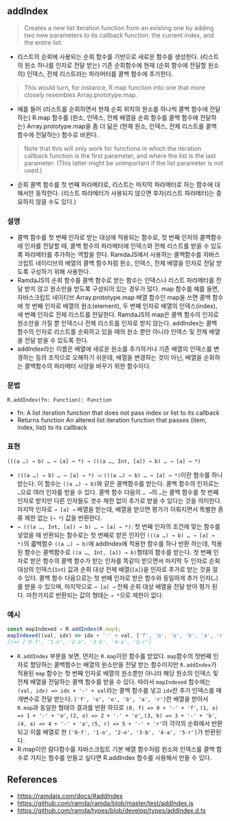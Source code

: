## addIndex
> Creates a new list iteration function from an existing one by adding two new parameters to its callback function: the current index, and the entire list.
- 리스트의 순회에 사용되는 순회 함수를 기반으로 새로운 함수를 생성한다. (리스트의 원소 하나를 인자로 전달 받는) 기존 순회함수에 현재 (순회 함수에 전달할 원소의) 인덱스, 전체 리스트라는 파라머터를 콜백 함수에 추가한다.

> This would turn, for instance, R.map function into one that more closely resembles Array.prototype.map.
- 예를 들어 (리스트를 순회하면서 현재 순회 위치의 원소를 하나씩 콜백 함수에 전달하는) R.map 함수를 (원소, 인덱스, 전체 배열을 순회 함수를 콜백 함수에 전달하는) Array.prototype.map을 좀 더 닮은 (현재 원소, 인덱스, 전체 리스트를 콜백 함수에 전달하는) 함수로 바뀐다.

> Note that this will only work for functions in which the iteration callback function is the first parameter, and where the list is the last parameter. (This latter might be unimportant if the list parameter is not used.)
- 순회 콜백 함수를 첫 번째 파라메터로, 리스트는 마지막 파라메터로 하는 함수에 대해서만 동작한다. (리스트 파라메터가 사용되지 않으면 후자(리스트 파라메터)는 중요하지 않을 수도 있다.)

### 설명
- 콜백 함수를 첫 번째 인자로 받는 대상에 적용되는 함수로, 첫 번째 인자의 콜백함수에 인자를 전달할 때, 콜백 함수의 파라메터에 인덱스와 전체 리스트를 받을 수 있도록 파라메터를 추가하는 역할을 한다. RamdaJS에서 사용하는 콜백함수를 자바스크립트 네이티브의 배열의 콜백 함수처럼 원소, 인덱스, 전체 배열을 인자로 전달 받도록 구성하기 위해 사용한다.
- RamdaJS의 순회 함수를 콜백 함수로 받는 함수는 인덱스나 리스트 파라메터를 전달 받지 않고 원소만을 받도록 구성되어 있는 경우가 많다. map 함수를 예를 들면, 자바스크립트 네이티브 Array.prototype.map 배열 함수인 map을 쓰면 콜백 함수에 첫 번째 인자로 배열의 원소(element), 두 번째 인자로 배열의 인덱스(index), 세 번째 인자로 전체 리스트를 전달한다. RamdaJS의 map은 콜백 함수의 인자로 원소만을 가질 뿐 인덱스나 전체 리스트를 인자로 받지 않는다. addIndex는 콜백 함수의 인자로 리스트를 순회하고 있을 때의 원소 뿐만 아니라 인덱스 및 전체 배열을 전달 받을 수 있도록 한다.
- addIndex라는 이름은 배열에 새로운 원소를 추가하거나 기존 배열의 인덱스를 변경하는 등의 조작으로 오해하기 쉬운데, 배열을 변경하는 것이 아닌, 배열을 순회하는 콜백함수의 파라메터 사양을 바꾸기 위한 함수이다.

### 문법
```
R.addIndex(fn: Function): Function
```
- fn: A list iteration function that does not pass index or list to its callback
- Returns function An altered list iteration function that passes (item, index, list) to its callback

### 표현
```
(((a …) → b) … → [a] → *) → (((a …, Int, [a]) → b) … → [a] → *)
```
- `(((a …) → b) … → [a] → *) →`: `(((a …) → b) … → [a] → *)`이란 함수를 하나 받는다. 이 함수는 `((a …) → b)`와 같은 콜백함수를 받는다. 콜백 함수의 인자로는 `…`으로 여러 인자를 받을 수 있다. 콜백 함수 다음의 `… →`의 `…`는 콜백 함수를 첫 번째 인자로 받지만 다른 인자들도 갯수 제한 없이 추가로 받을 수 있다는 것을 의미한다. 마지막 인자로 `→ [a] →` 배열을 받는데, 배열을 받으면 평가가 이뤄지면서 특별한 종류 제한 없는 (`→ *`) 값을 반환한다.
- `→ (((a …, Int, [a]) → b) … → [a] → *)`: 첫 번째 인자의 조건에 맞는 함수를 넣었을 때 반환되는 함수로는 첫 번째로 받은 인자인 `(((a …) → b) … → [a] → *)`의 콟백함수 `((a …) → b)`에 addIndex에 적용한 함수를 하나 반환 하는데, 적용된 함수는 콜백함수로 `((a …, Int, [a]) → b)`형태의 함수를 받는다. 첫 번째 인자로 받은 함수의 콜백 함수가 받는 인자를 똑같이 받으면서 마지막 두 인자로 순회 대상의 인덱스(`Int`) 값과 순회 대상 전체 배열(`[a]`)을 인자로 추가로 받는 것을 알 수 있다. 콜백 함수 다음으로는 첫 번째 인자로 받은 함수와 동일하게 추가 인자(`…`)를 받을 수 있으며, 마지막으로 `→ [a] →` 전체 순회 대상 배열을 전달 받아 평가 된다. 마찬가지로 반환되는 값의 형태는 `→ *`으로 제한이 없다.

### 예시
```js
const mapIndexed = R.addIndex(R.map);
mapIndexed((val, idx) => idx + '-' + val, ['f', 'o', 'o', 'b', 'a', 'r']);
//=> ['0-f', '1-o', '2-o', '3-b', '4-a', '5-r']
```
- `R.addIndex` 부분을 보면, 먼저는 `R.map`이란 함수를 받았다. `map`함수의 첫번째 인자로 할당하는 콜백함수는 배열의 원소만을 전달 받는 함수이지만 `R.addIndex`가 적용된 `map` 함수는 첫 번째 인자로 배열의 원소뿐만 아니라 해당 원소의 인덱스 및 전체 배열을 전달하는 콜백 함수를 받을 수 있다. 따라서 `mapIndexed` 함수에는 `(val, idx) => idx + '-' + val`라는 콜백 함수를 넣고 `idx`란 추가 인덱스를 매개변수로 전달 받는다. `['f', 'o', 'o', 'b', 'a', 'r']`란 배열을 받아서 `R.map`과 동일한 형태의 결과를 반환 하므로 `(0, f) => 0 + '-' + 'f'`, `(1, o) => 1 + '-' + 'o'`, `(2, o) => 2 + '-' + 'o'`, `(3, b) => 3 + '-' + 'b'`, `(4, a) => 4 + '-' + 'a'`, `(5, r) => 5 + '-' + 'r'`이 각각의 순회에서 반환되고 이를 배열로 한 `['0-f', '1-o', '2-o', '3-b', '4-a', '5-r']`가 반환된다.
- R.map이란 람다함수를 자바스크립트 기본 배열 함수처럼 원소와 인덱스를 콜백 함수로 가지는 함수를 만들고 싶다면 R.addIndex 함수를 사용해서 만들 수 있다.

## References
- https://ramdajs.com/docs/#addIndex
- https://github.com/ramda/ramda/blob/master/test/addIndex.js
- https://github.com/ramda/types/blob/develop/types/addIndex.d.ts
